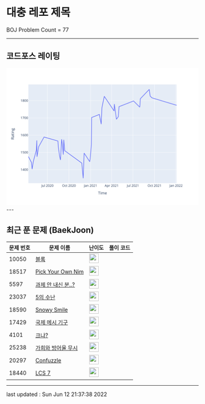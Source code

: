 # 대충 레포 제목

BOJ Problem Count = 77

---

## 코드포스 레이팅
[![Rating Graph](./cfStats.svg)](https://github.com/ingyu1008/Algorithm-Problem-Solving/blob/master/cfStats.html)---

## 최근 푼 문제 (BaekJoon)
| 문제 번호 | 문제 이름 | 난이도 | 풀이 코드 |
| --- | --- | --- | --- |
| 10050 | [블록](https://www.acmicpc.net/problem/10050) | <img height="25px" width="25px=" src="https://static.solved.ac/tier_small/25.svg"/> |  |
| 18517 | [Pick Your Own Nim](https://www.acmicpc.net/problem/18517) | <img height="25px" width="25px=" src="https://static.solved.ac/tier_small/27.svg"/> |  |
| 5597 | [과제 안 내신 분..?](https://www.acmicpc.net/problem/5597) | <img height="25px" width="25px=" src="https://static.solved.ac/tier_small/1.svg"/> |  |
| 23037 | [5의 수난](https://www.acmicpc.net/problem/23037) | <img height="25px" width="25px=" src="https://static.solved.ac/tier_small/1.svg"/> |  |
| 18590 | [Snowy Smile](https://www.acmicpc.net/problem/18590) | <img height="25px" width="25px=" src="https://static.solved.ac/tier_small/21.svg"/> |  |
| 17429 | [국제 메시 기구](https://www.acmicpc.net/problem/17429) | <img height="25px" width="25px=" src="https://static.solved.ac/tier_small/22.svg"/> |  |
| 4101 | [크냐?](https://www.acmicpc.net/problem/4101) | <img height="25px" width="25px=" src="https://static.solved.ac/tier_small/1.svg"/> |  |
| 25238 | [가희와 방어율 무시](https://www.acmicpc.net/problem/25238) | <img height="25px" width="25px=" src="https://static.solved.ac/tier_small/2.svg"/> |  |
| 20297 | [Confuzzle](https://www.acmicpc.net/problem/20297) | <img height="25px" width="25px=" src="https://static.solved.ac/tier_small/21.svg"/> |  |
| 18440 | [LCS 7](https://www.acmicpc.net/problem/18440) | <img height="25px" width="25px=" src="https://static.solved.ac/tier_small/26.svg"/> |  |


---

last updated : Sun Jun 12 21:37:38 2022

